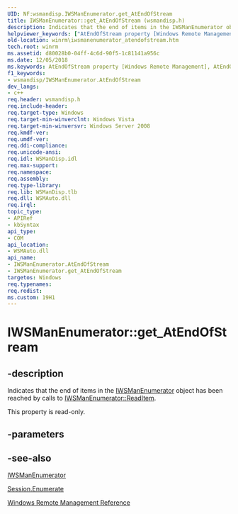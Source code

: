 ```yaml
---
UID: NF:wsmandisp.IWSManEnumerator.get_AtEndOfStream
title: IWSManEnumerator::get_AtEndOfStream (wsmandisp.h)
description: Indicates that the end of items in the IWSManEnumerator object has been reached by calls to IWSManEnumerator::ReadItem.helpviewer_keywords: ["AtEndOfStream property [Windows Remote Management]","AtEndOfStream property [Windows Remote Management]","IWSManEnumerator interface","IWSManEnumerator interface [Windows Remote Management]","AtEndOfStream property","IWSManEnumerator.AtEndOfStream","IWSManEnumerator.get_AtEndOfStream","IWSManEnumerator::AtEndOfStream","IWSManEnumerator::get_AtEndOfStream","get_AtEndOfStream","winrm.iwsmanenumerator_atendofstream","wsmandisp/IWSManEnumerator::AtEndOfStream","wsmandisp/IWSManEnumerator::get_AtEndOfStream"]
old-location: winrm\iwsmanenumerator_atendofstream.htm
tech.root: winrm
ms.assetid: d80028b0-04ff-4c6d-90f5-1c81141a956c
ms.date: 12/05/2018
ms.keywords: AtEndOfStream property [Windows Remote Management], AtEndOfStream property [Windows Remote Management],IWSManEnumerator interface, IWSManEnumerator interface [Windows Remote Management],AtEndOfStream property, IWSManEnumerator.AtEndOfStream, IWSManEnumerator.get_AtEndOfStream, IWSManEnumerator::AtEndOfStream, IWSManEnumerator::get_AtEndOfStream, get_AtEndOfStream, winrm.iwsmanenumerator_atendofstream, wsmandisp/IWSManEnumerator::AtEndOfStream, wsmandisp/IWSManEnumerator::get_AtEndOfStream
f1_keywords:
- wsmandisp/IWSManEnumerator.AtEndOfStream
dev_langs:
- c++
req.header: wsmandisp.h
req.include-header: 
req.target-type: Windows
req.target-min-winverclnt: Windows Vista
req.target-min-winversvr: Windows Server 2008
req.kmdf-ver: 
req.umdf-ver: 
req.ddi-compliance: 
req.unicode-ansi: 
req.idl: WSManDisp.idl
req.max-support: 
req.namespace: 
req.assembly: 
req.type-library: 
req.lib: WSManDisp.tlb
req.dll: WSMAuto.dll
req.irql: 
topic_type:
- APIRef
- kbSyntax
api_type:
- COM
api_location:
- WSMAuto.dll
api_name:
- IWSManEnumerator.AtEndOfStream
- IWSManEnumerator.get_AtEndOfStream
targetos: Windows
req.typenames: 
req.redist: 
ms.custom: 19H1
---
```


# IWSManEnumerator::get_AtEndOfStream


## -description


Indicates that the end of items in the 
    <a href="https://docs.microsoft.com/windows/desktop/api/wsmandisp/nn-wsmandisp-iwsmanenumerator">IWSManEnumerator</a> object has been reached by calls to 
    <a href="https://docs.microsoft.com/windows/desktop/api/wsmandisp/nf-wsmandisp-iwsmanenumerator-readitem">IWSManEnumerator::ReadItem</a>.

This property is read-only.


## -parameters


## -see-also




<a href="https://docs.microsoft.com/windows/desktop/api/wsmandisp/nn-wsmandisp-iwsmanenumerator">IWSManEnumerator</a>



<a href="https://docs.microsoft.com/windows/desktop/WinRM/session-enumerate">Session.Enumerate</a>



<a href="https://docs.microsoft.com/windows/desktop/WinRM/windows-remote-management-reference">Windows Remote Management Reference</a>
 

 

